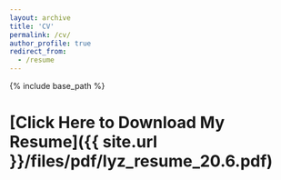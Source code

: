```yaml
---
layout: archive
title: 'CV'
permalink: /cv/
author_profile: true
redirect_from:
  - /resume
---
```


{% include base_path %}

# [Click Here to Download My Resume]({{ site.url }}/files/pdf/lyz_resume_20.6.pdf)

<!--
Education

Work Experience

# Publications

  <ul>{% for post in site.publication %}
    {% include archive-single-cv.html %}
  {% endfor %}</ul> -->
